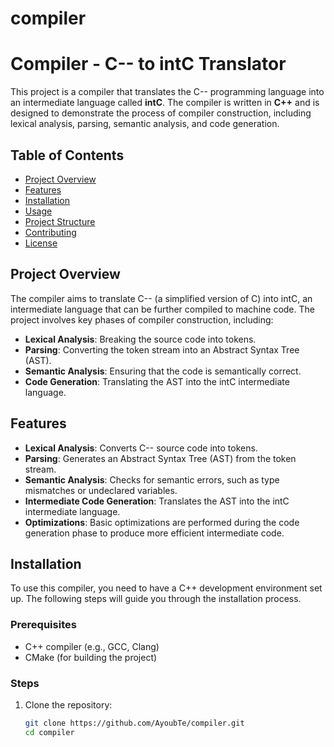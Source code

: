 # compiler

# Compiler - C-- to intC Translator

This project is a compiler that translates the C-- programming language into an intermediate language called **intC**. The compiler is written in **C++** and is designed to demonstrate the process of compiler construction, including lexical analysis, parsing, semantic analysis, and code generation.

## Table of Contents

- [Project Overview](#project-overview)
- [Features](#features)
- [Installation](#installation)
- [Usage](#usage)
- [Project Structure](#project-structure)
- [Contributing](#contributing)
- [License](#license)

## Project Overview

The compiler aims to translate C-- (a simplified version of C) into intC, an intermediate language that can be further compiled to machine code. The project involves key phases of compiler construction, including:

- **Lexical Analysis**: Breaking the source code into tokens.
- **Parsing**: Converting the token stream into an Abstract Syntax Tree (AST).
- **Semantic Analysis**: Ensuring that the code is semantically correct.
- **Code Generation**: Translating the AST into the intC intermediate language.

## Features

- **Lexical Analysis**: Converts C-- source code into tokens.
- **Parsing**: Generates an Abstract Syntax Tree (AST) from the token stream.
- **Semantic Analysis**: Checks for semantic errors, such as type mismatches or undeclared variables.
- **Intermediate Code Generation**: Translates the AST into the intC intermediate language.
- **Optimizations**: Basic optimizations are performed during the code generation phase to produce more efficient intermediate code.

## Installation

To use this compiler, you need to have a C++ development environment set up. The following steps will guide you through the installation process.

### Prerequisites

- C++ compiler (e.g., GCC, Clang)
- CMake (for building the project)

### Steps

1. Clone the repository:

   ```bash
   git clone https://github.com/AyoubTe/compiler.git
   cd compiler
